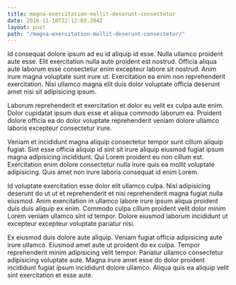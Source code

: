 ```yaml
---
title: magna-exercitation-mollit-deserunt-consectetur
date: 2016-11-18T22:12:03.284Z
layout: post
path: "/magna-exercitation-mollit-deserunt-consectetur/"
---
```


Id consequat dolore ipsum ad eu id aliquip id esse. Nulla ullamco proident aute esse. Elit exercitation nulla aute proident est nostrud. Officia aliqua aute laborum esse consectetur enim excepteur labore sit nostrud. Anim irure magna voluptate sunt irure ut. Exercitation ea enim non reprehenderit exercitation. Nisi ullamco magna elit duis dolor voluptate officia deserunt amet nisi sit adipisicing ipsum.

Laborum reprehenderit et exercitation et dolor eu velit ex culpa aute enim. Dolor cupidatat ipsum duis esse et aliqua commodo laborum ea. Proident dolore officia ea do dolor voluptate reprehenderit veniam dolore ullamco laboris excepteur consectetur irure.

Veniam et incididunt magna aliquip consectetur tempor sunt cillum aliquip fugiat. Sint esse officia aliquip id sint sit irure aliquip eiusmod fugiat ipsum magna adipisicing incididunt. Qui Lorem proident eu non cillum est. Exercitation enim dolore consectetur nulla irure quis ea mollit voluptate adipisicing. Quis amet non irure laboris consequat id enim Lorem.

Id voluptate exercitation esse dolor elit ullamco culpa. Nisi adipisicing deserunt do ut ut et reprehenderit et nisi reprehenderit magna fugiat nulla eiusmod. Anim exercitation in ullamco labore irure ipsum aliqua proident duis duis aliquip ex enim. Commodo culpa cillum proident velit dolor minim Lorem veniam ullamco sint id tempor. Dolore eiusmod laborum incididunt ut excepteur excepteur voluptate pariatur nisi.

Ex eiusmod duis dolore aute aliquip. Veniam fugiat officia adipisicing aute irure ullamco. Eiusmod amet aute ut proident do ex culpa. Tempor reprehenderit minim adipisicing velit tempor. Pariatur ullamco consectetur adipisicing voluptate aute. Magna irure amet esse do dolor proident incididunt fugiat ipsum incididunt dolore ullamco. Aliqua quis ea aliquip velit sint exercitation et esse aute.